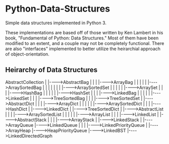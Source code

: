 # Python-Data-Structures
Simple data structures implemented in Python 3.

These implementations are based off of those written by Ken Lambert in his book, "Fundamental of Python: Data Structures."
Most of them have been modified to an extent, and a couple may not be completely functional. There are also
"interfaces" implemented to better utilize the heirarchial approach of object-orientation.

## Heirarchy of Data Structures
AbstractCollection
|
|---->AbstractBag
|         |
|         |---->ArrayBag
|         |       |
|         |       |---->ArraySortedBag
|         |       |         |
|         |       |         |---->ArraySortedSet
|         |       |
|         |       |---->ArraySet
|         |
|         |---->HashBag
|         |        |
|         |        |---->HashSet
|         |
|         |---->LinkedBag
|         |        |
|         |        |---->LinkedSet
|         |
|         |---->TreeSortedBag
|                  |
|                  |---->TreeSortedSet
|
|---->AbstractDict
|         |
|         |---->ArrayDict
|         |        |
|         |        |---->ArraySortedDict
|         |
|         |---->HashDict
|         |---->LinkedDict
|         |---->TreeSortedDict
|
|---->AbstractList
|         |
|         |---->ArraySortedList
|         |        |
|         |        |---->ArrayList
|         |
|         |---->LinkedList
|
|---->AbstractStack
|         |
|         |---->ArrayStack
|         |---->LinkedStack
|
|---->ArrayQueue
|---->LinkedQueue
|         |
|         |---->LinkedPriorityQueue
|
|---->ArrayHeap
|---->HeapPriorityQueue
|---->LinkedBST
|---->LinkedDirectedGraph
